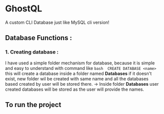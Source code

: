 # GhostQL
A custom CLI Database just like MySQL cli version!

## Database Functions :
### 1. Creating database :
I have used a simple folder mechanism for database, because it is simple and easy to understand
with command like ```bash 
CREATE DATABASE <name> ``` 
this will create a database inside a folder named **Databases**
if it doesn't exist, new folder wil be created with same name and all the databases based created by user will be stored there.
-> Inside folder **Databases** user created databases will be stored as the user will provide the names.

## To run the project
